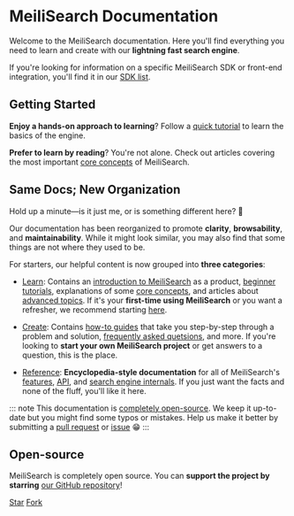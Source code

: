 # MeiliSearch Documentation

Welcome to the MeiliSearch documentation. Here you'll find everything you need to learn and create with our **lightning fast search engine**.

[<linkButton text="🔎 WHAT IS MEILISEARCH?"/>](/learn/what_is_meilisearch)

If you're looking for information on a specific MeiliSearch SDK or front-end integration, you'll find it in our [SDK list](/learn/what_is_meilisearch/sdks.md).

## Getting Started

**Enjoy a hands-on approach to learning**? Follow a [quick tutorial](/learn/tutorials/getting_started.md) to learn the basics of the engine.

**Prefer to learn by reading**? You're not alone. Check out articles covering the most important [core concepts](/learn/core_concepts) of MeiliSearch.

## Same Docs; New Organization

Hold up a minute—is it just me, or is something different here? 🤔

Our documentation has been reorganized to promote **clarity**, **browsability**, and **maintainability**. While it might look similar, you may also find that some things are not where they used to be.

For starters, our helpful content is now grouped into **three categories**:

- [Learn](/learn): Contains an [introduction to MeiliSearch](/learn/what_is_meilisearch) as a product, [beginner tutorials](/learn/tutorials), explanations of some [core concepts](/learn/core_concepts), and articles about [advanced topics](/learn/advanced). If it's your **first-time using MeiliSearch** or you want a refresher, we recommend starting [here](/learn).

- [Create](/create): Contains [how-to guides](/create/how_to) that take you step-by-step through a problem and solution, [frequently asked quetsions](/create/faq.md), and more. If you're looking to **start your own MeiliSearch project** or get answers to a question, this is the place.

- [Reference](/reference): **Encyclopedia-style documentation** for all of MeiliSearch's [features](/reference/features), [API](/reference/api), and [search engine internals](/reference/under_the_hood). If you just want the facts and none of the fluff, you'll like it here.

::: note
This documentation is [completely open-source](https://github.com/meilisearch/documentation). We keep it up-to-date but you might find some typos or mistakes. Help us make it better by submitting a [pull request](https://github.com/meilisearch/documentation/fork) or [issue](https://github.com/meilisearch/documentation/issues) 😁
:::

## Open-source

MeiliSearch is completely open source. You can **support the project by starring** [our GitHub repository](https://github.com/meilisearch/MeiliSearch)!

<a class="github-button" href="https://github.com/meilisearch/MeiliSearch" data-icon="octicon-star" data-size="large" data-show-count="true" aria-label="Star meilisearch/MeiliSearch on GitHub">Star</a>
<a class="github-button" href="https://github.com/meilisearch/MeiliSearch/fork" data-icon="octicon-repo-forked" data-size="large" data-show-count="false" aria-label="Fork meilisearch/MeiliSearch on GitHub">Fork</a><!-- prettier-ignore
--><script async defer src="https://buttons.github.io/buttons.js"></script>